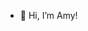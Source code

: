 - 👋 Hi, I’m Amy!

<!---
a95nguyen/a95nguyen is a ✨ special ✨ repository because its `README.md` (this file) appears on your GitHub profile.
You can click the Preview link to take a look at your changes.
--->
